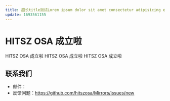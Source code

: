 ```yaml
---
title: 超长title测试Lorem ipsum dolor sit amet consectetur adipisicing elit.
update: 1693561155
---
```


# HITSZ OSA 成立啦

HITSZ OSA 成立啦
HITSZ OSA 成立啦
HITSZ OSA 成立啦

## 联系我们

-   邮件：
-   反馈问题：<https://github.com/hitszosa/Mirrors/issues/new>
